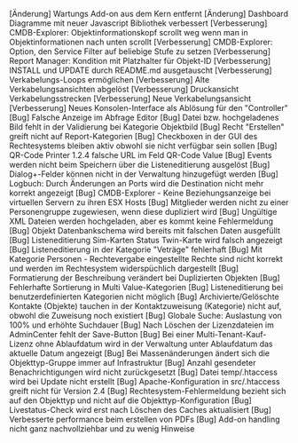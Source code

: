 [Änderung]      Wartungs Add-on aus dem Kern entfernt
[Änderung]      Dashboard Diagramme mit neuer Javascript Bibliothek verbessert
[Verbesserung]  CMDB-Explorer: Objektinformationskopf scrollt weg wenn man in Objektinformationen nach unten scrollt
[Verbesserung]  CMDB-Explorer: Option, den Service Filter auf beliebige Stufe zu setzen
[Verbesserung]  Report Manager: Kondition mit Platzhalter für Objekt-ID
[Verbesserung]  INSTALL und UPDATE durch README.md ausgetauscht
[Verbesserung]  Verkabelungs-Loops ermöglichen
[Verbesserung]  Alte Verkabelungsansichten abgelöst
[Verbesserung]  Druckansicht Verkabelungsstrecken
[Verbesserung]  Neue Verkabelungsansicht
[Verbesserung]  Neues Konsolen-Interface als Ablösung für den "Controller"
[Bug]           Falsche Anzeige im Abfrage Editor
[Bug]           Datei bzw. hochgeladenes Bild fehlt in der Validierung bei Kategorie Objektbild
[Bug]           Recht "Erstellen" greift nicht auf Report-Kategorien
[Bug]           Checkboxen in der GUI des Rechtesystems bleiben aktiv obwohl sie nicht verfügbar sein sollen
[Bug]           QR-Code Printer 1.2.4 falsche URL im Feld QR-Code Value
[Bug]           Events werden nicht beim Speichern über die Listeneditierung ausgelöst
[Bug]           Dialog+-Felder können nicht in der Verwaltung hinzugefügt werden
[Bug]           Logbuch: Durch Änderungen an Ports wird die Destination nicht mehr korrekt angezeigt
[Bug]           CMDB-Explorer - Keine Beziehungsanzeige bei virtuellen Servern zu ihren ESX Hosts
[Bug]           Mitglieder werden nicht zu einer Personengruppe zugewiesen, wenn diese dupliziert wird
[Bug]           Ungültige XML Dateien werden hochgeladen, aber es kommt keine Fehlermeldung
[Bug]           Objekt Datenbankschema wird bereits mit falschen Daten ausgefüllt
[Bug]           Listeneditierung Sim-Karten Status Twin-Karte wird falsch angezeigt
[Bug]           Listeneditierung in der Kategorie "Veträge" fehlerhaft
[Bug]           Mit Kategorie Personen - Rechtevergabe eingestellte Rechte sind nicht korrekt und werden im Rechtesystem widerspüchlich dargestellt
[Bug]           Formatierung der Beschreibung verändert bei Duplizierten Objekten
[Bug]           Fehlerhafte Sortierung in Multi Value-Kategorien
[Bug]           Listeneditierung bei benutzerdefinierten Kategorien nicht möglich
[Bug]           Archivierte/Gelöschte Kontakte (Objekte) tauchen in der Kontaktzuweisung (Kategorie) nicht auf, obwohl die Zuweisung noch existiert
[Bug]           Globale Suche: Auslastung von 100% und erhöhte Suchdauer
[Bug]           Nach Löschen der Lizenzdateien im AdminCenter fehlt der Save-Button
[Bug]           Bei einer Multi-Tenant-Kauf-Lizenz ohne Ablaufdatum wird in der Verwaltung unter Ablaufdatum das aktuelle Datum angezeigt
[Bug]           Bei Massenänderungen ändert sich die Objekttyp-Gruppe immer auf Infrastruktur
[Bug]           Anzahl gesendeter Benachrichtigungen wird nicht zurückgesetzt
[Bug]           Datei temp/.htaccess wird bei Update nicht erstellt
[Bug]           Apache-Konfiguration in src/.htaccess greift nicht für Version 2.4
[Bug]           Rechtesystem-Fehlermeldung bezieht sich auf den Objekttyp und nicht auf die Objekttyp-Konfiguration
[Bug]           Livestatus-Check wird erst nach Löschen des Caches aktualisiert
[Bug]           Verbesserte performance beim erstellen von PDFs
[Bug]           Add-on handling nicht ganz nachvollziehbar und zu wenig Hinweise